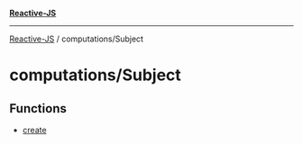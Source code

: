 [**Reactive-JS**](../../README.md)

***

[Reactive-JS](../../README.md) / computations/Subject

# computations/Subject

## Functions

- [create](functions/create.md)
